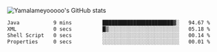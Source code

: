 ![Yamalameyooooo's GitHub stats](https://github-readme-stats.vercel.app/api?username=yamalameyooooo&theme=transparent&show_icons=true\&show=reviews,discussions_started,discussions_answered,prs_merged,prs_merged_percentage)

<!--START_SECTION:waka-->

```txt
Java           9 mins          ███████████████████████▓░   94.67 %
XML            0 secs          █▒░░░░░░░░░░░░░░░░░░░░░░░   05.18 %
Shell Script   0 secs          ░░░░░░░░░░░░░░░░░░░░░░░░░   00.14 %
Properties     0 secs          ░░░░░░░░░░░░░░░░░░░░░░░░░   00.01 %
```

<!--END_SECTION:waka-->
